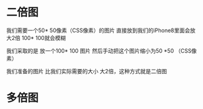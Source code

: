 # 二倍图
  我们需要一个50* 50像素（CSS像素）的图片 直接放到我们的iPhone8里面会放大2倍  100* 100就会模糊

  我们采取的是 放一个100* 100 图片  然后手动把这个图片缩小为50 *50 （CSS像素）

  我们准备的图片 比我们实际需要的大小 大2倍，这种方式就是二倍图
# 多倍图
